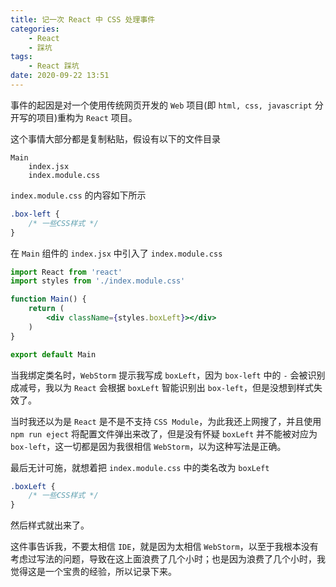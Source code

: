 ```yaml
---
title: 记一次 React 中 CSS 处理事件
categories: 
    - React
    - 踩坑
tags:
	- React 踩坑
date: 2020-09-22 13:51
---
```


事件的起因是对一个使用传统网页开发的 `Web` 项目(即 `html, css, javascript` 分开写的项目)重构为 `React` 项目。

这个事情大部分都是复制粘贴，假设有以下的文件目录

```
Main
    index.jsx
    index.module.css
```

`index.module.css` 的内容如下所示

```css
.box-left {
    /* 一些CSS样式 */
}
```

在 `Main` 组件的 `index.jsx` 中引入了 `index.module.css`

```jsx
import React from 'react'
import styles from './index.module.css'

function Main() {
    return (
        <div className={styles.boxLeft}></div>
    )
}

export default Main
```

当我绑定类名时，`WebStorm` 提示我写成 `boxLeft`，因为 `box-left` 中的 `-` 会被识别成减号，我以为 `React` 会根据 `boxLeft` 智能识别出 `box-left`，但是没想到样式失效了。

当时我还以为是 `React` 是不是不支持 `CSS Module`，为此我还上网搜了，并且使用 `npm run eject` 将配置文件弹出来改了，但是没有怀疑 `boxLeft` 并不能被对应为 `box-left`，这一切都是因为我很相信 `WebStorm`，以为这种写法是正确。

最后无计可施，就想着把 `index.module.css` 中的类名改为 `boxLeft`

```css
.boxLeft {
    /* 一些CSS样式 */
}
```

然后样式就出来了。

这件事告诉我，不要太相信 `IDE`，就是因为太相信 `WebStorm`，以至于我根本没有考虑过写法的问题，导致在这上面浪费了几个小时；也是因为浪费了几个小时，我觉得这是一个宝贵的经验，所以记录下来。